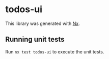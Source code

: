 # todos-ui

This library was generated with [Nx](https://nx.dev).

## Running unit tests

Run `nx test todos-ui` to execute the unit tests.
